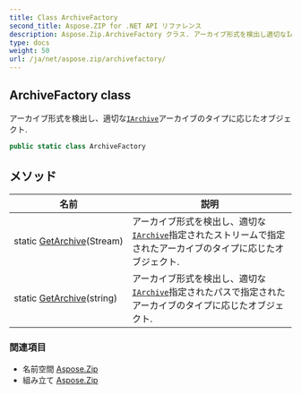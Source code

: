 ```yaml
---
title: Class ArchiveFactory
second_title: Aspose.ZIP for .NET API リファレンス
description: Aspose.Zip.ArchiveFactory クラス. アーカイブ形式を検出し適切なIArchiveアーカイブのタイプに応じたオブジェクト.
type: docs
weight: 50
url: /ja/net/aspose.zip/archivefactory/
---
```

## ArchiveFactory class

アーカイブ形式を検出し、適切な[`IArchive`](../iarchive/)アーカイブのタイプに応じたオブジェクト.

```csharp
public static class ArchiveFactory
```

## メソッド

| 名前 | 説明 |
| --- | --- |
| static [GetArchive](../../aspose.zip/archivefactory/getarchive/#getarchive)(Stream) | アーカイブ形式を検出し、適切な[`IArchive`](../iarchive/)指定されたストリームで指定されたアーカイブのタイプに応じたオブジェクト. |
| static [GetArchive](../../aspose.zip/archivefactory/getarchive/#getarchive_1)(string) | アーカイブ形式を検出し、適切な[`IArchive`](../iarchive/)指定されたパスで指定されたアーカイブのタイプに応じたオブジェクト. |

### 関連項目

* 名前空間 [Aspose.Zip](../../aspose.zip/)
* 組み立て [Aspose.Zip](../../)


